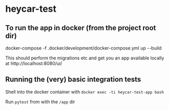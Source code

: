 # heycar-test

## To run the app in docker (from the project root dir)
docker-compose -f .docker/development/docker-compose.yml up --build

This should perform the migrations etc and get you an app available locally at http://localhost:8080/ui/

## Running the (very) basic integration tests
Shell into the docker container with `docker exec -ti heycar-test-app bash`

Run `pytest` from with the `/app` dir

